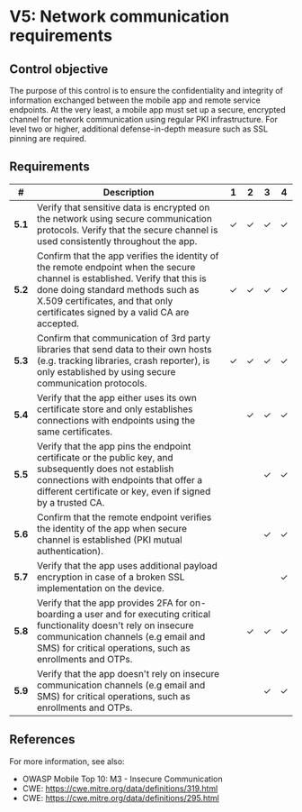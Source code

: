 # V5: Network communication requirements

## Control objective

The purpose of this control is to ensure the confidentiality and integrity of information exchanged between the mobile app and remote service endpoints. At the very least, a mobile app must set up a secure, encrypted channel for network communication using regular PKI infrastructure. For level two or higher, additional defense-in-depth measure such as SSL pinning are required.

## Requirements

| # | Description | 1 | 2 | 3 | 4 |
| --- | --- | --- | --- | --- | --- |
| **5.1** | Verify that sensitive data is encrypted on the network using secure communication protocols. Verify that the secure channel is used consistently throughout the app. | ✓ | ✓ | ✓ | ✓ |
| **5.2** | Confirm that the app verifies the identity of the remote endpoint when the secure channel is established. Verify that this is done doing standard methods such as X.509 certificates, and that only certificates signed by a valid CA are accepted. | ✓ | ✓ | ✓ | ✓ |
| **5.3** | Confirm that communication of 3rd party libraries that send data to their own hosts (e.g. tracking libraries, crash reporter), is only established by using secure communication protocols. | ✓ | ✓ | ✓ | ✓ |
| **5.4** | Verify that the app either uses its own certificate store and only establishes connections with endpoints using the same certificates. |   | ✓  | ✓ | ✓ |
| **5.5** | Verify that the app pins the endpoint certificate or the public key, and subsequently does not establish connections with endpoints that offer a different certificate or key, even if signed by a trusted CA. |   |   | ✓ | ✓ |
| **5.6** | Confirm that the remote endpoint verifies the identity of the app when secure channel is established (PKI mutual authentication). |   |   | ✓ | ✓ |
| **5.7** | Verify that the app uses additional payload encryption in case of a broken SSL implementation on the device. |   |   |  | ✓ |
| **5.8** | Verify that the app provides 2FA for on-boarding a user and for executing critical functionality doesn't rely on insecure communication channels (e.g email and SMS) for critical operations, such as enrollments and OTPs. |   | ✓ | ✓ | ✓ |
| **5.9** | Verify that the app doesn't rely on insecure communication channels (e.g email and SMS) for critical operations, such as enrollments and OTPs. |   |  | ✓ | ✓ |

## References

For more information, see also:

- OWASP Mobile Top 10:  M3 - Insecure Communication
- CWE: https://cwe.mitre.org/data/definitions/319.html
- CWE: https://cwe.mitre.org/data/definitions/295.html
